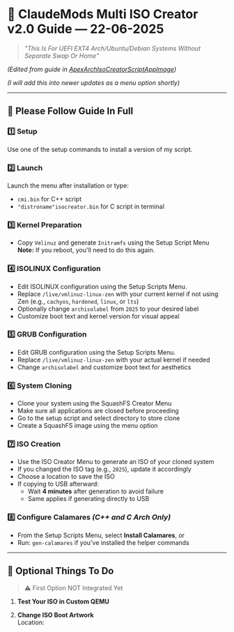 # 🔧 ClaudeMods Multi ISO Creator v2.0 Guide — 22-06-2025

> *"This Is For UEFI EXT4 Arch/Ubuntu/Debian Systems Without Separate Swap Or Home"*

*(Edited from guide in [ApexArchIsoCreatorScriptAppImage](https://github.com/claudemods/ApexArchIsoCreatorScriptAppImage))* 

*(I will add this into newer updates as a menu option shortly)*

---

## 📌 Please Follow Guide In Full

### 1️⃣ Setup  
Use one of the setup commands to install a version of my script.

### 2️⃣ Launch  
Launch the menu after installation or type:
- `cmi.bin` for C++ script
- `"distroname"isocreator.bin` for C script in terminal

### 3️⃣ Kernel Preparation  
- Copy `Vmlinuz` and generate `Initramfs` using the Setup Script Menu  
**Note:** If you reboot, you'll need to do this again.

### 4️⃣ ISOLINUX Configuration  
- Edit ISOLINUX configuration using the Setup Scripts Menu.
- Replace `/live/vmlinuz-linux-zen` with your current kernel if not using Zen (e.g., `cachyos`, `hardened`, `linux`, or `lts`)
- Optionally change `archisolabel` from `2025` to your desired label
- Customize boot text and kernel version for visual appeal

### 5️⃣ GRUB Configuration  
- Edit GRUB configuration using the Setup Scripts Menu.
- Replace `/live/vmlinuz-linux-zen` with your actual kernel if needed
- Change `archisolabel` and customize boot text for aesthetics

### 6️⃣ System Cloning  
- Clone your system using the SquashFS Creator Menu
- Make sure all applications are closed before proceeding
- Go to the setup script and select directory to store clone
- Create a SquashFS image using the menu option

### 7️⃣ ISO Creation  
- Use the ISO Creator Menu to generate an ISO of your cloned system
- If you changed the ISO tag (e.g., `2025`), update it accordingly
- Choose a location to save the ISO
- If copying to USB afterward:
  - Wait **4 minutes** after generation to avoid failure
  - Same applies if generating directly to USB

### 8️⃣ Configure Calamares *(C++ and C Arch Only)*  
- From the Setup Scripts Menu, select **Install Calamares**, or  
- Run: `gen-calamares` if you've installed the helper commands

---

## 🌟 Optional Things To Do

> ⚠️ First Option NOT Integrated Yet

1. **Test Your ISO in Custom QEMU**

2. **Change ISO Boot Artwork**  
   Location:

